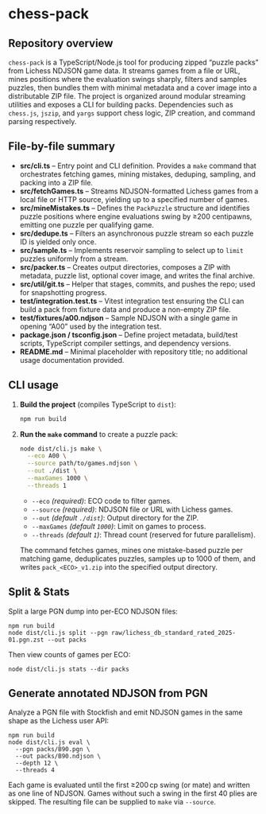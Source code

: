 # chess-pack

## Repository overview
`chess-pack` is a TypeScript/Node.js tool for producing zipped “puzzle packs” from Lichess NDJSON game data. It streams games from a file or URL, mines positions where the evaluation swings sharply, filters and samples puzzles, then bundles them with minimal metadata and a cover image into a distributable ZIP file. The project is organized around modular streaming utilities and exposes a CLI for building packs. Dependencies such as `chess.js`, `jszip`, and `yargs` support chess logic, ZIP creation, and command parsing respectively.

## File-by-file summary
- **src/cli.ts** – Entry point and CLI definition. Provides a `make` command that orchestrates fetching games, mining mistakes, deduping, sampling, and packing into a ZIP file.
- **src/fetchGames.ts** – Streams NDJSON-formatted Lichess games from a local file or HTTP source, yielding up to a specified number of games.
- **src/mineMistakes.ts** – Defines the `PackPuzzle` structure and identifies puzzle positions where engine evaluations swing by ≥200 centipawns, emitting one puzzle per qualifying game.
- **src/dedupe.ts** – Filters an asynchronous puzzle stream so each puzzle ID is yielded only once.
- **src/sample.ts** – Implements reservoir sampling to select up to `limit` puzzles uniformly from a stream.
- **src/packer.ts** – Creates output directories, composes a ZIP with metadata, puzzle list, optional cover image, and writes the final archive.
- **src/util/git.ts** – Helper that stages, commits, and pushes the repo; used for snapshotting progress.
- **test/integration.test.ts** – Vitest integration test ensuring the CLI can build a pack from fixture data and produce a non-empty ZIP file.
- **test/fixtures/a00.ndjson** – Sample NDJSON with a single game in opening “A00” used by the integration test.
- **package.json / tsconfig.json** – Define project metadata, build/test scripts, TypeScript compiler settings, and dependency versions.
- **README.md** – Minimal placeholder with repository title; no additional usage documentation provided.

## CLI usage
1. **Build the project** (compiles TypeScript to `dist`):
   ```bash
   npm run build
   ```
2. **Run the `make` command** to create a puzzle pack:
   ```bash
   node dist/cli.js make \
     --eco A00 \
     --source path/to/games.ndjson \
     --out ./dist \
     --maxGames 1000 \
     --threads 1
   ```
   - `--eco` *(required)*: ECO code to filter games.
   - `--source` *(required)*: NDJSON file or URL with Lichess games.
   - `--out` *(default `./dist`)*: Output directory for the ZIP.
   - `--maxGames` *(default `1000`)*: Limit on games to process.
   - `--threads` *(default `1`)*: Thread count (reserved for future parallelism).

   The command fetches games, mines one mistake-based puzzle per matching game, deduplicates puzzles, samples up to 1000 of them, and writes `pack_<ECO>_v1.zip` into the specified output directory.

## Split & Stats

Split a large PGN dump into per-ECO NDJSON files:

```
npm run build
node dist/cli.js split --pgn raw/lichess_db_standard_rated_2025-01.pgn.zst --out packs
```

Then view counts of games per ECO:

```
node dist/cli.js stats --dir packs
```

## Generate annotated NDJSON from PGN

Analyze a PGN file with Stockfish and emit NDJSON games in the same shape as the Lichess user API:

```
npm run build
node dist/cli.js eval \
  --pgn packs/B90.pgn \
  --out packs/B90.ndjson \
  --depth 12 \
  --threads 4
```

Each game is evaluated until the first ≥200 cp swing (or mate) and written as one line of NDJSON. Games without such a swing in the first 40 plies are skipped. The resulting file can be supplied to `make` via `--source`.
